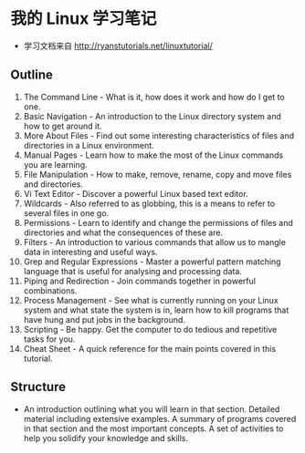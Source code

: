 # 我的 Linux 学习笔记

* 学习文档来自  <http://ryanstutorials.net/linuxtutorial/>

## Outline

1. The Command Line - What is it, how does it work and how do I get to one.
2. Basic Navigation - An introduction to the Linux directory system and how to get around it.
3. More About Files - Find out some interesting characteristics of files and directories in a Linux environment.
4. Manual Pages - Learn how to make the most of the Linux commands you are learning.
5. File Manipulation - How to make, remove, rename, copy and move files and directories.
6. Vi Text Editor - Discover a powerful Linux based text editor.
7. Wildcards - Also referred to as globbing, this is a means to refer to several files in one go.
8. Permissions - Learn to identify and change the permissions of files and directories and what the consequences of these are.
9. Filters - An introduction to various commands that allow us to mangle data in interesting and useful ways.
10. Grep and Regular Expressions - Master a powerful pattern matching language that is useful for analysing and processing data.
11. Piping and Redirection - Join commands together in powerful combinations.
12. Process Management - See what is currently running on your Linux system and what state the system is in, learn how to kill programs that have hung and put jobs in the background.
13. Scripting - Be happy. Get the computer to do tedious and repetitive tasks for you.
14. Cheat Sheet - A quick reference for the main points covered in this tutorial.

## Structure

* An introduction outlining what you will learn in that section.
Detailed material including extensive examples.
A summary of programs covered in that section and the most important concepts.
A set of activities to help you solidify your knowledge and skills.







